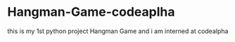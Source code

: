 # Hangman-Game-codeaplha
this is my 1st python project  Hangman Game and i am interned at codealpha
